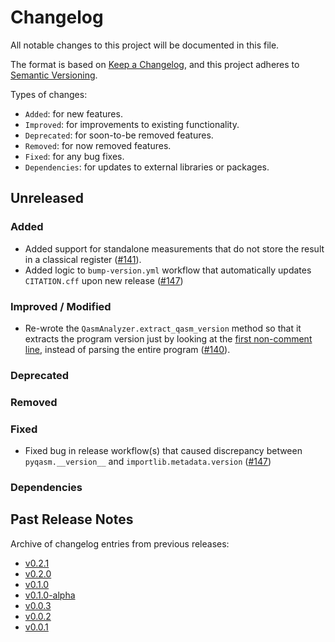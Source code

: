# Changelog

All notable changes to this project will be documented in this file.

The format is based on [Keep a Changelog](https://keepachangelog.com/en/1.1.0/), and this project adheres to [Semantic Versioning](https://semver.org/spec/v2.0.0.html).

Types of changes:
- `Added`: for new features.
- `Improved`: for improvements to existing functionality.
- `Deprecated`: for soon-to-be removed features.
- `Removed`: for now removed features.
- `Fixed`: for any bug fixes.
- `Dependencies`: for updates to external libraries or packages.

## Unreleased

### Added
- Added support for standalone measurements that do not store the result in a classical register ([#141](https://github.com/qBraid/pyqasm/pull/141)).
- Added logic to `bump-version.yml` workflow that automatically updates `CITATION.cff` upon new release ([#147](https://github.com/qBraid/pyqasm/pull/147))

### Improved / Modified
- Re-wrote the `QasmAnalyzer.extract_qasm_version` method so that it extracts the program version just by looking at the [first non-comment line](https://github.com/openqasm/openqasm/blob/bb923eb9a84fdffe1ba6fc3c20d0b47a131523d9/source/language/comments.rst#version-string), instead of parsing the entire program ([#140](https://github.com/qBraid/pyqasm/pull/140)).

### Deprecated

### Removed

### Fixed
- Fixed bug in release workflow(s) that caused discrepancy between `pyqasm.__version__` and `importlib.metadata.version` ([#147](https://github.com/qBraid/pyqasm/pull/147))

### Dependencies

## Past Release Notes

Archive of changelog entries from previous releases:

- [v0.2.1](https://github.com/qBraid/pyqasm/releases/tag/v0.2.1)
- [v0.2.0](https://github.com/qBraid/pyqasm/releases/tag/v0.2.0)
- [v0.1.0](https://github.com/qBraid/pyqasm/releases/tag/v0.1.0)
- [v0.1.0-alpha](https://github.com/qBraid/pyqasm/releases/tag/v0.1.0-alpha)
- [v0.0.3](https://github.com/qBraid/pyqasm/releases/tag/v0.0.3)
- [v0.0.2](https://github.com/qBraid/pyqasm/releases/tag/v0.0.2)
- [v0.0.1](https://github.com/qBraid/pyqasm/releases/tag/v0.0.1)
